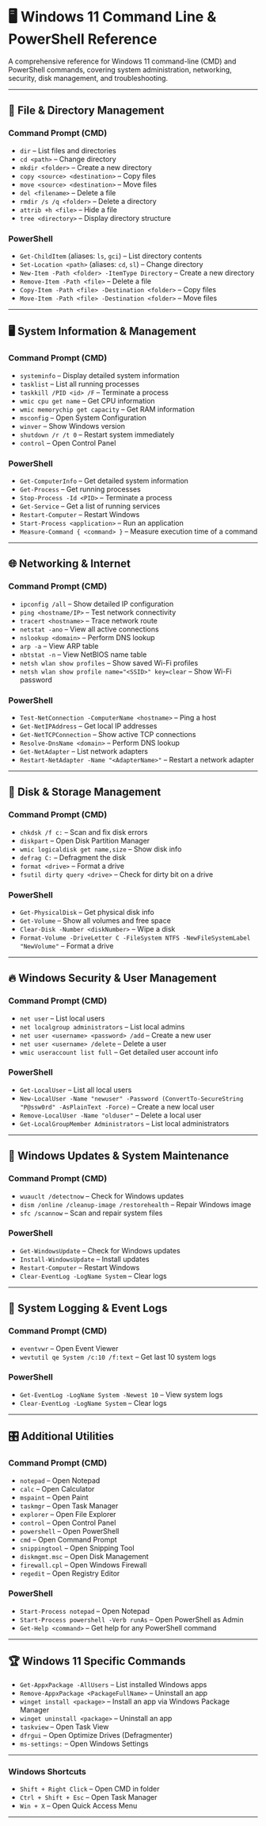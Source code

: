 # 🖥️ Windows 11 Command Line & PowerShell Reference

A comprehensive reference for Windows 11 command-line (CMD) and PowerShell commands, covering system administration, networking, security, disk management, and troubleshooting.

---

## 📂 File & Directory Management

### **Command Prompt (CMD)**
- `dir` – List files and directories  
- `cd <path>` – Change directory  
- `mkdir <folder>` – Create a new directory  
- `copy <source> <destination>` – Copy files  
- `move <source> <destination>` – Move files  
- `del <filename>` – Delete a file  
- `rmdir /s /q <folder>` – Delete a directory  
- `attrib +h <file>` – Hide a file  
- `tree <directory>` – Display directory structure  

### **PowerShell**
- `Get-ChildItem` (aliases: `ls`, `gci`) – List directory contents  
- `Set-Location <path>` (aliases: `cd`, `sl`) – Change directory  
- `New-Item -Path <folder> -ItemType Directory` – Create a new directory  
- `Remove-Item -Path <file>` – Delete a file  
- `Copy-Item -Path <file> -Destination <folder>` – Copy files  
- `Move-Item -Path <file> -Destination <folder>` – Move files  

---

## 🖥️ System Information & Management

### **Command Prompt (CMD)**
- `systeminfo` – Display detailed system information  
- `tasklist` – List all running processes  
- `taskkill /PID <id> /F` – Terminate a process  
- `wmic cpu get name` – Get CPU information  
- `wmic memorychip get capacity` – Get RAM information  
- `msconfig` – Open System Configuration  
- `winver` – Show Windows version  
- `shutdown /r /t 0` – Restart system immediately  
- `control` – Open Control Panel  

### **PowerShell**
- `Get-ComputerInfo` – Get detailed system information  
- `Get-Process` – Get running processes  
- `Stop-Process -Id <PID>` – Terminate a process  
- `Get-Service` – Get a list of running services  
- `Restart-Computer` – Restart Windows  
- `Start-Process <application>` – Run an application  
- `Measure-Command { <command> }` – Measure execution time of a command  

---

## 🌐 Networking & Internet

### **Command Prompt (CMD)**
- `ipconfig /all` – Show detailed IP configuration  
- `ping <hostname/IP>` – Test network connectivity  
- `tracert <hostname>` – Trace network route  
- `netstat -ano` – View all active connections  
- `nslookup <domain>` – Perform DNS lookup  
- `arp -a` – View ARP table  
- `nbtstat -n` – View NetBIOS name table  
- `netsh wlan show profiles` – Show saved Wi-Fi profiles  
- `netsh wlan show profile name="<SSID>" key=clear` – Show Wi-Fi password  

### **PowerShell**
- `Test-NetConnection -ComputerName <hostname>` – Ping a host  
- `Get-NetIPAddress` – Get local IP addresses  
- `Get-NetTCPConnection` – Show active TCP connections  
- `Resolve-DnsName <domain>` – Perform DNS lookup  
- `Get-NetAdapter` – List network adapters  
- `Restart-NetAdapter -Name "<AdapterName>"` – Restart a network adapter  

---

## 🔧 Disk & Storage Management

### **Command Prompt (CMD)**
- `chkdsk /f c:` – Scan and fix disk errors  
- `diskpart` – Open Disk Partition Manager  
- `wmic logicaldisk get name,size` – Show disk info  
- `defrag C:` – Defragment the disk  
- `format <drive>` – Format a drive  
- `fsutil dirty query <drive>` – Check for dirty bit on a drive  

### **PowerShell**
- `Get-PhysicalDisk` – Get physical disk info  
- `Get-Volume` – Show all volumes and free space  
- `Clear-Disk -Number <diskNumber>` – Wipe a disk  
- `Format-Volume -DriveLetter C -FileSystem NTFS -NewFileSystemLabel "NewVolume"` – Format a drive  

---

## 🔥 Windows Security & User Management

### **Command Prompt (CMD)**
- `net user` – List local users  
- `net localgroup administrators` – List local admins  
- `net user <username> <password> /add` – Create a new user  
- `net user <username> /delete` – Delete a user  
- `wmic useraccount list full` – Get detailed user account info  

### **PowerShell**
- `Get-LocalUser` – List all local users  
- `New-LocalUser -Name "newuser" -Password (ConvertTo-SecureString "P@ssw0rd" -AsPlainText -Force)` – Create a new local user  
- `Remove-LocalUser -Name "olduser"` – Delete a local user  
- `Get-LocalGroupMember Administrators` – List local administrators  

---

## 🔄 Windows Updates & System Maintenance

### **Command Prompt (CMD)**
- `wuauclt /detectnow` – Check for Windows updates  
- `dism /online /cleanup-image /restorehealth` – Repair Windows image  
- `sfc /scannow` – Scan and repair system files  

### **PowerShell**
- `Get-WindowsUpdate` – Check for Windows updates  
- `Install-WindowsUpdate` – Install updates  
- `Restart-Computer` – Restart Windows  
- `Clear-EventLog -LogName System` – Clear logs  

---

## 📑 System Logging & Event Logs

### **Command Prompt (CMD)**
- `eventvwr` – Open Event Viewer  
- `wevtutil qe System /c:10 /f:text` – Get last 10 system logs  

### **PowerShell**
- `Get-EventLog -LogName System -Newest 10` – View system logs  
- `Clear-EventLog -LogName System` – Clear logs  

---

## 🎛️ Additional Utilities

### **Command Prompt (CMD)**
- `notepad` – Open Notepad  
- `calc` – Open Calculator  
- `mspaint` – Open Paint  
- `taskmgr` – Open Task Manager  
- `explorer` – Open File Explorer  
- `control` – Open Control Panel  
- `powershell` – Open PowerShell  
- `cmd` – Open Command Prompt  
- `snippingtool` – Open Snipping Tool  
- `diskmgmt.msc` – Open Disk Management  
- `firewall.cpl` – Open Windows Firewall  
- `regedit` – Open Registry Editor  

### **PowerShell**
- `Start-Process notepad` – Open Notepad  
- `Start-Process powershell -Verb runAs` – Open PowerShell as Admin  
- `Get-Help <command>` – Get help for any PowerShell command  

---

## 🏆 Windows 11 Specific Commands
- `Get-AppxPackage -AllUsers` – List installed Windows apps  
- `Remove-AppxPackage <PackageFullName>` – Uninstall an app  
- `winget install <package>` – Install an app via Windows Package Manager  
- `winget uninstall <package>` – Uninstall an app  
- `taskview` – Open Task View  
- `dfrgui` – Open Optimize Drives (Defragmenter)  
- `ms-settings:` – Open Windows Settings  

---

### **Windows Shortcuts**
- `Shift + Right Click` – Open CMD in folder  
- `Ctrl + Shift + Esc` – Open Task Manager  
- `Win + X` – Open Quick Access Menu  

---